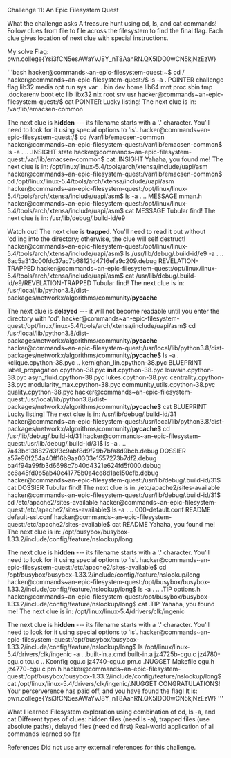 Challenge 11: An Epic Filesystem Quest

What the challenge asks
A treasure hunt using cd, ls, and cat commands! Follow clues from file to file across the filesystem to find the final flag. Each clue gives location of next clue with special instructions.

My solve
Flag: pwn.college{Ysi3fCN5esAWaYvJ8Y_nT8AahRN.QX5IDO0wCN5kjNzEzW}


'''bash
hacker@commands~an-epic-filesystem-quest:~$ cd /
hacker@commands~an-epic-filesystem-quest:/$ ls -a
.           POINTER  challenge  flag  lib32   media  opt   run   sys  var
..          bin      dev        home  lib64   mnt    proc  sbin  tmp
.dockerenv  boot     etc        lib   libx32  nix    root  srv   usr
hacker@commands~an-epic-filesystem-quest:/$ cat POINTER
Lucky listing!
The next clue is in: /var/lib/emacsen-common

The next clue is **hidden** --- its filename starts with a '.' character. You'll need to look for it using special options to 'ls'.
hacker@commands~an-epic-filesystem-quest:/$ cd  /var/lib/emacsen-common
hacker@commands~an-epic-filesystem-quest:/var/lib/emacsen-common$ ls -a
.  ..  .INSIGHT  state
hacker@commands~an-epic-filesystem-quest:/var/lib/emacsen-common$ cat .INSIGHT
Yahaha, you found me!
The next clue is in: /opt/linux/linux-5.4/tools/arch/xtensa/include/uapi/asm
hacker@commands~an-epic-filesystem-quest:/var/lib/emacsen-common$ cd  /opt/linux/linux-5.4/tools/arch/xtensa/include/uapi/asm
hacker@commands~an-epic-filesystem-quest:/opt/linux/linux-5.4/tools/arch/xtensa/include/uapi/asm$ ls -a
.  ..  MESSAGE  mman.h
hacker@commands~an-epic-filesystem-quest:/opt/linux/linux-5.4/tools/arch/xtensa/include/uapi/asm$ cat MESSAGE
Tubular find!
The next clue is in: /usr/lib/debug/.build-id/e9

Watch out! The next clue is **trapped**. You'll need to read it out without 'cd'ing into the directory; otherwise, the clue will self destruct!
hacker@commands~an-epic-filesystem-quest:/opt/linux/linux-5.4/tools/arch/xtensa/include/uapi/asm$ ls  /usr/lib/debug/.build-id/e9 -a
.  ..  6ac5a313c00fdc37ac7b68121d4716efa9c209.debug  REVELATION-TRAPPED
hacker@commands~an-epic-filesystem-quest:/opt/linux/linux-5.4/tools/arch/xtensa/include/uapi/asm$ cat /usr/lib/debug/.build-id/e9/REVELATION-TRAPPED
Tubular find!
The next clue is in: /usr/local/lib/python3.8/dist-packages/networkx/algorithms/community/__pycache__

The next clue is **delayed** --- it will not become readable until you enter the directory with 'cd'.
hacker@commands~an-epic-filesystem-quest:/opt/linux/linux-5.4/tools/arch/xtensa/include/uapi/asm$ cd  /usr/local/lib/python3.8/dist-packages/networkx/algorithms/community/__pycache__
hacker@commands~an-epic-filesystem-quest:/usr/local/lib/python3.8/dist-packages/networkx/algorithms/community/__pycache__$ ls -a
.                               kclique.cpython-38.pyc
..                              kernighan_lin.cpython-38.pyc
BLUEPRINT                       label_propagation.cpython-38.pyc
__init__.cpython-38.pyc         louvain.cpython-38.pyc
asyn_fluid.cpython-38.pyc       lukes.cpython-38.pyc
centrality.cpython-38.pyc       modularity_max.cpython-38.pyc
community_utils.cpython-38.pyc  quality.cpython-38.pyc
hacker@commands~an-epic-filesystem-quest:/usr/local/lib/python3.8/dist-packages/networkx/algorithms/community/__pycache__$ cat BLUEPRINT
Lucky listing!
The next clue is in: /usr/lib/debug/.build-id/31
hacker@commands~an-epic-filesystem-quest:/usr/local/lib/python3.8/dist-packages/networkx/algorithms/community/__pycache__$ cd /usr/lib/debug/.build-id/31
hacker@commands~an-epic-filesystem-quest:/usr/lib/debug/.build-id/31$ ls -a
.
..
7a43bc138827d3f3c9abf8d9f29b7bfa8d9bcb.debug
DOSSIER
a57e90f254a40ff16b9aa0303e1557273b7df2.debug
ba4f94a99fb3d6698c7b40d4321e624fd5f000.debug
cc6a45fd0b5ab40c41775b0a4ce8d1ae150cfb.debug
hacker@commands~an-epic-filesystem-quest:/usr/lib/debug/.build-id/31$ cat DOSSIER
Tubular find!
The next clue is in: /etc/apache2/sites-available
hacker@commands~an-epic-filesystem-quest:/usr/lib/debug/.build-id/31$ cd /etc/apache2/sites-available
hacker@commands~an-epic-filesystem-quest:/etc/apache2/sites-available$ ls -a
.  ..  000-default.conf  README  default-ssl.conf
hacker@commands~an-epic-filesystem-quest:/etc/apache2/sites-available$ cat README
Yahaha, you found me!
The next clue is in: /opt/busybox/busybox-1.33.2/include/config/feature/nslookup/long

The next clue is **hidden** --- its filename starts with a '.' character. You'll need to look for it using special options to 'ls'.
hacker@commands~an-epic-filesystem-quest:/etc/apache2/sites-available$ cd /opt/busybox/busybox-1.33.2/include/config/feature/nslookup/long
hacker@commands~an-epic-filesystem-quest:/opt/busybox/busybox-1.33.2/include/config/feature/nslookup/long$ ls -a
.  ..  .TIP  options.h
hacker@commands~an-epic-filesystem-quest:/opt/busybox/busybox-1.33.2/include/config/feature/nslookup/long$ cat .TIP
Yahaha, you found me!
The next clue is in: /opt/linux/linux-5.4/drivers/clk/ingenic

The next clue is **hidden** --- its filename starts with a '.' character. You'll need to look for it using special options to 'ls'.
hacker@commands~an-epic-filesystem-quest:/opt/busybox/busybox-1.33.2/include/config/feature/nslookup/long$ ls /opt/linux/linux-5.4/drivers/clk/ingenic -a
.        .built-in.a.cmd  built-in.a  jz4725b-cgu.c  jz4780-cgu.c  tcu.c
..       Kconfig          cgu.c       jz4740-cgu.c   pm.c
.NUGGET  Makefile         cgu.h       jz4770-cgu.c   pm.h
hacker@commands~an-epic-filesystem-quest:/opt/busybox/busybox-1.33.2/include/config/feature/nslookup/long$ cat /opt/linux/linux-5.4/drivers/clk/ingenic/.NUGGET
CONGRATULATIONS! Your perserverence has paid off, and you have found the flag!
It is: pwn.college{Ysi3fCN5esAWaYvJ8Y_nT8AahRN.QX5IDO0wCN5kjNzEzW}
'''


What I learned
Filesystem exploration using combination of cd, ls -a, and cat
Different types of clues: hidden files (need ls -a), trapped files (use absolute paths), delayed files (need cd first)
Real-world application of all commands learned so far

References
Did not use any external references for this challenge.
